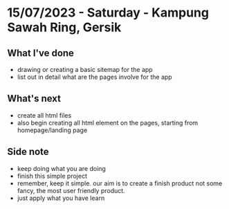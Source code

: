 # 15/07/2023 - Saturday - Kampung Sawah Ring, Gersik

## What I've done
- drawing or creating a basic sitemap for the app
- list out in detail what are the pages involve for the app


## What's next
- create all html files
- also begin creating all html element on the pages, starting from homepage/landing page

## Side note
- keep doing what you are doing
- finish this simple project
- remember, keep it simple. our aim is to create a finish product not some fancy, the most
user friendly product.
- just apply what you have learn